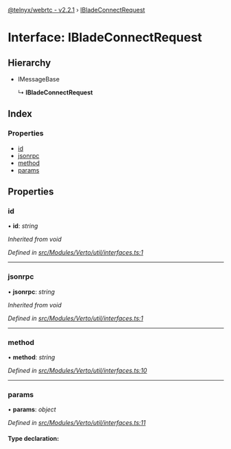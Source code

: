 [@telnyx/webrtc - v2.2.1](../README.md) › [IBladeConnectRequest](ibladeconnectrequest.md)

# Interface: IBladeConnectRequest

## Hierarchy

* IMessageBase

  ↳ **IBladeConnectRequest**

## Index

### Properties

* [id](ibladeconnectrequest.md#id)
* [jsonrpc](ibladeconnectrequest.md#jsonrpc)
* [method](ibladeconnectrequest.md#method)
* [params](ibladeconnectrequest.md#params)

## Properties

###  id

• **id**: *string*

*Inherited from void*

*Defined in [src/Modules/Verto/util/interfaces.ts:1](https://github.com/team-telnyx/webrtc/blob/8cdca06/packages/js/src/Modules/Verto/util/interfaces.ts#L1)*

___

###  jsonrpc

• **jsonrpc**: *string*

*Inherited from void*

*Defined in [src/Modules/Verto/util/interfaces.ts:1](https://github.com/team-telnyx/webrtc/blob/8cdca06/packages/js/src/Modules/Verto/util/interfaces.ts#L1)*

___

###  method

• **method**: *string*

*Defined in [src/Modules/Verto/util/interfaces.ts:10](https://github.com/team-telnyx/webrtc/blob/8cdca06/packages/js/src/Modules/Verto/util/interfaces.ts#L10)*

___

###  params

• **params**: *object*

*Defined in [src/Modules/Verto/util/interfaces.ts:11](https://github.com/team-telnyx/webrtc/blob/8cdca06/packages/js/src/Modules/Verto/util/interfaces.ts#L11)*

#### Type declaration:
